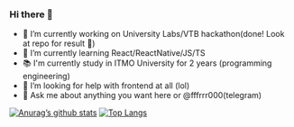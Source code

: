 ### Hi there 👋

- 🔭 I’m currently working on University Labs/VTB hackathon(done! Look at repo for result 👀)
- 🌱 I’m currently learning React/ReactNative/JS/TS
- 📚 I'm currently study in ITMO University for 2 years (programming engineering)
- 🤔 I’m looking for help with frontend at all (lol)
- 💬 Ask me about anything you want here or @fffrrr000(telegram)

[![Anurag’s github stats](https://github-readme-stats.vercel.app/api?username=SamaraGorodok)](https://github.com/SamaraGorodok)
[![Top Langs](https://github-readme-stats.vercel.app/api/top-langs/?username=SamaraGorodok&layout=compact)](https://github.com/SamaraGorodok)

